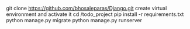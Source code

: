 git clone https://github.com/bhosaleparas/Django.git
create virtual environment and activate it
cd /todo_project
pip install -r requirements.txt
python manage.py migrate
python manage.py runserver
